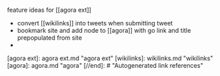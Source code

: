 feature ideas for [[agora ext]]
- convert [[wikilinks]] into tweets when submitting tweet
- bookmark site and add node to [[agora]] with go link and title prepopulated from site
- 

[//begin]: # "Autogenerated link references for markdown compatibility"
[agora ext]: agora ext.md "agora ext"
[wikilinks]: wikilinks.md "wikilinks"
[agora]: agora.md "agora"
[//end]: # "Autogenerated link references"